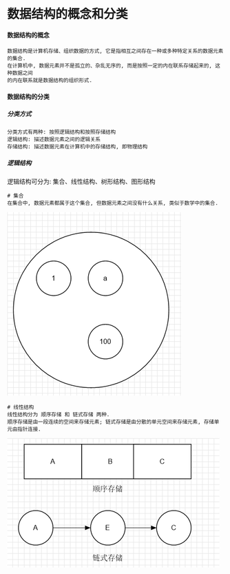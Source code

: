 # 数据结构的概念和分类

#### 数据结构的概念
```
数据结构是计算机存储、组织数据的方式, 它是指相互之间存在一种或多种特定关系的数据元素的集合.
在计算机中, 数据元素并不是孤立的、杂乱无序的, 而是按照一定的内在联系存储起来的, 这种数据之间
的内在联系就是数据结构的组织形式.
```

#### 数据结构的分类
##### 分类方式
```
分类方式有两种: 按照逻辑结构和按照存储结构
逻辑结构: 描述数据元素之间的逻辑关系
存储结构: 描述数据元素在计算机中的存储结构, 即物理结构
```

##### 逻辑结构
逻辑结构可分为: 集合、线性结构、树形结构、图形结构  
```
# 集合
在集合中, 数据元素都属于这个集合, 但数据元素之间没有什么关系, 类似于数学中的集合.
``` 
![集合](https://raw.githubusercontent.com/duiying/img/master/集合.png)  

```
# 线性结构
线性结构分为 顺序存储 和 链式存储 两种.
顺序存储是由一段连续的空间来存储元素; 链式存储是由分散的单元空间来存储元素, 存储单元由指针连接.
```
![顺序链式存储](https://raw.githubusercontent.com/duiying/img/master/顺序链式存储.png)  


